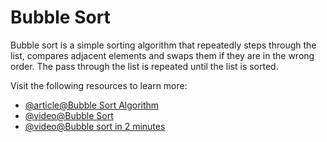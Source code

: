 # Bubble Sort

Bubble sort is a simple sorting algorithm that repeatedly steps through the list, compares adjacent elements and swaps them if they are in the wrong order. The pass through the list is repeated until the list is sorted.

Visit the following resources to learn more:

- [@article@Bubble Sort Algorithm](https://www.programiz.com/dsa/bubble-sort)
- [@video@Bubble Sort](https://www.youtube.com/watch?v=P00xJgWzz2c&index=1&list=PL89B61F78B552C1AB)
- [@video@Bubble sort in 2 minutes](https://youtu.be/xli_FI7CuzA)